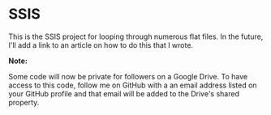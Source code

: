 SSIS
====

This is the SSIS project for looping through numerous flat files.  In the future, I'll add a link to an article on how to do this that I wrote.

**Note:**

Some code will now be private for followers on a Google Drive.  To have access to this code, follow me on GitHub with a an email address listed on your GitHub profile and that email will be added to the Drive's shared property. 
